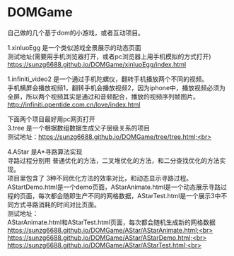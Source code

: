 # DOMGame
自己做的几个基于dom的小游戏，或者互动项目。

1.xinluoEgg 是一个类似游戏全景展示的动态页面<br>
测试地址(需要用手机浏览器打开，或者pc浏览器上用手机模拟的方式打开)<br>
https://sunzg6688.github.io/DOMGame/xinluoEgg/index.html

1.infiniti_video2 是一个通过手机陀螺仪，翻转手机播放两个不同的视频。<br>
手机横屏会播放视频1，翻转手机会播放视频2，因为iphone中，播放视频必须为全屏，所以两个视频其实是通过和音频配合，播放的视频序列帧图片。<br>
http://infiniti.opentide.com.cn/love/index.html


下面两个项目最好用pc网页打开<br>
3.tree 是一个根据数组数据生成父子层级关系的项目<br>
测试地址：https://sunzg6688.github.io/DOMGame/tree/tree.html;<br>

4.AStar 是A*寻路算法实现 <br>
寻路过程分别用 普通优化的方法，二叉堆优化的方法，和二分查找优化的方法实现。<br>
项目里包含了 3种不同优化方法的效率对比，和动态显示寻路过程。<br>
AStartDemo.html是一个demo页面，AStarAnimate.html是一个动态展示寻路过程的页面，每次都会随即生产不同的网格数据，AStarTest.html是一个展示3中不同方式寻路消耗的时间对比页面。<br>
测试地址：<br>
AStarAnimate.html和AStarTest.html页面，每次都会随机生成新的网格数据<br>
https://sunzg6688.github.io/DOMGame/AStar/AStarAnimate.html;<br>
https://sunzg6688.github.io/DOMGame/AStar/AStarDemo.html;<br>
https://sunzg6688.github.io/DOMGame/AStar/AStarTest.html;<br>
